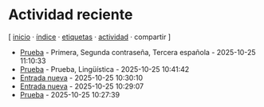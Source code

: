 # Actividad reciente
[ [inicio](https://github.com/jucardus/jucardus.github.io/blob/main/index.md) · [índice](https://github.com/jucardus/jucardus.github.io/blob/main/indices/indice.md) · [etiquetas](https://github.com/jucardus/jucardus.github.io/blob/main/indices/etiquetas.md) · [actividad](https://github.com/jucardus/jucardus.github.io/blob/main/indices/actividad.md) · compartir ]

* [Prueba](https://github.com/jucardus/jucardus.github.io/blob/main/prueba/prueba.md) - Primera, Segunda contraseña, Tercera española - 2025-10-25 11:10:33
* [Prueba](https://github.com/jucardus/jucardus.github.io/blob/main/prueba/prueba.md) - Prueba, Lingüística - 2025-10-25 10:41:42
* [Entrada nueva](https://github.com/jucardus/jucardus.github.io/blob/main/prueba/entrada-nueva.md) - 2025-10-25 10:30:10
* [Entrada nueva](https://github.com/jucardus/jucardus.github.io/blob/main/prueba/entrada-nueva.md) - 2025-10-25 10:29:07
* [Prueba](https://github.com/jucardus/jucardus.github.io/blob/main/prueba/prueba.md) - 2025-10-25 10:27:39